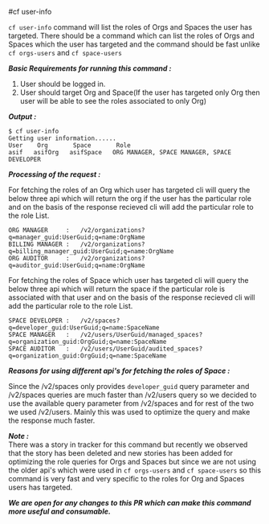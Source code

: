 #cf user-info

```cf user-info``` command will list the roles of Orgs and Spaces the user has targeted. There should be a command which can list the roles of Orgs and Spaces which the user has targeted and the command should be fast unlike ```cf orgs-users``` and ```cf space-users```   


***Basic Requirements for running this command :***   
1. User should be logged in.  
2. User should target Org and Space(If the user has targeted only Org then user will be able to see the roles associated to only Org)  


***Output :***  
```
$ cf user-info
Getting user information......
User    Org       Space       Role
asif   asifOrg   asifSpace   ORG MANAGER, SPACE MANAGER, SPACE DEVELOPER
```


***Processing of the request :*** 

For fetching the roles of an Org which user has targeted cli will query the below three api which will return the org if the user has the particular role and on the basis of the response recieved cli will add the particular role to the role List.

```
ORG MANAGER 	:	/v2/organizations?q=manager_guid:UserGuid;q=name:OrgName
BILLING MANAGER : 	/v2/organizations?q=billing_manager_guid:UserGuid;q=name:OrgName
ORG AUDITOR		:	/v2/organizations?q=auditor_guid:UserGuid;q=name:OrgName
```

For fetching the roles of Space which user has targeted cli will query the below three api which will return the space if the particular role is associated with that user and on the basis of the response recieved cli will add the particular role to the role List.

```
SPACE DEVELOPER	:	/v2/spaces?q=developer_guid:UserGuid;q=name:SpaceName
SPACE MANAGER	:	/v2/users/UserGuid/managed_spaces?q=organization_guid:OrgGuid;q=name:SpaceName
SPACE AUDITOR	:	/v2/users/UserGuid/audited_spaces?q=organization_guid:OrgGuid;q=name:SpaceName
```

***Reasons for using different api's for fetching the roles of Space :***  

Since the /v2/spaces only provides ```developer_guid``` query parameter and /v2/spaces queries are much faster than /v2/users query so we decided to use the available
query parameter from /v2/spaces and for rest of the two we used /v2/users. Mainly this was used to optimize the query and make the response much faster.   

***Note :***  
There was a story in tracker for this command but recently we observed that the story has been deleted and new stories has been added for optimizing the role queries for Orgs and Spaces but since we are not using the older api's which were used in ```cf orgs-users``` and ```cf space-users``` so this command is very fast and very specific to the roles for Org and Spaces users has targeted.

***We are open for any changes to this PR which can make this command more useful and consumable.***
